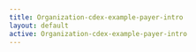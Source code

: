 ```yaml
---
title: Organization-cdex-example-payer-intro
layout: default
active: Organization-cdex-example-payer-intro
---
```


